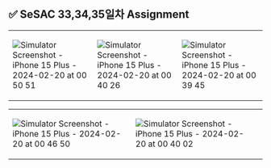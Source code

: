## ✅ SeSAC 33,34,35일차 Assignment
<table>
<tr>
<td>

  ![Simulator Screenshot - iPhone 15 Plus - 2024-02-20 at 00 50 51](https://github.com/MADElinessss/ReminderAppProject/assets/88757043/49a5fe73-bbb9-4abd-9036-b1792f627992)


</td>
<td>
  
![Simulator Screenshot - iPhone 15 Plus - 2024-02-20 at 00 40 26](https://github.com/MADElinessss/ReminderAppProject/assets/88757043/a3d23680-05ea-41cf-a361-5a8f3dd6dddc)


</td>
<td>
  

![Simulator Screenshot - iPhone 15 Plus - 2024-02-20 at 00 39 45](https://github.com/MADElinessss/ReminderAppProject/assets/88757043/122b077e-116b-4124-854c-e6467f5326ea)

</td>
</tr>
</table>

<table>
<tr>
<td>
  
![Simulator Screenshot - iPhone 15 Plus - 2024-02-20 at 00 46 50](https://github.com/MADElinessss/ReminderAppProject/assets/88757043/545d01bc-8dfb-4ac8-b431-87444c333387)

</td>
<td>

![Simulator Screenshot - iPhone 15 Plus - 2024-02-20 at 00 40 02](https://github.com/MADElinessss/ReminderAppProject/assets/88757043/3a580912-d83e-4e90-9a19-e1e5e1221d0d)

</td>
<td>



</td>
</tr>
</table>
